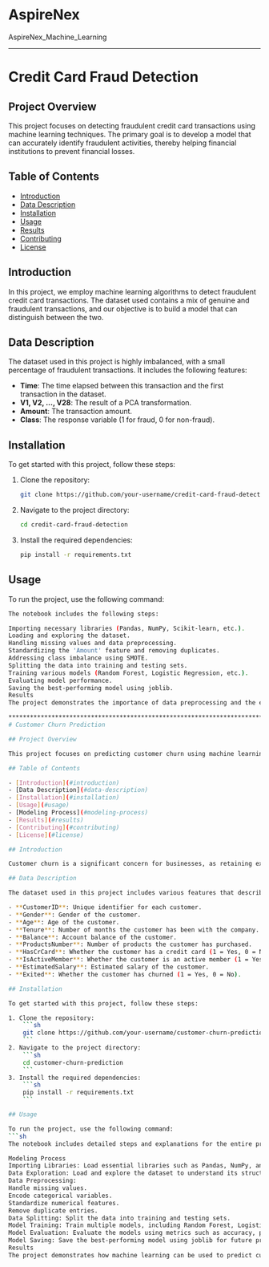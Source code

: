 # AspireNex
AspireNex_Machine_Learning

******************************************************************************************************
# Credit Card Fraud Detection

## Project Overview

This project focuses on detecting fraudulent credit card transactions using machine learning techniques. The primary goal is to develop a model that can accurately identify fraudulent activities, thereby helping financial institutions to prevent financial losses.

## Table of Contents

- [Introduction](#introduction)
- [Data Description](#data-description)
- [Installation](#installation)
- [Usage](#usage)
- [Results](#results)
- [Contributing](#contributing)
- [License](#license)

## Introduction

In this project, we employ machine learning algorithms to detect fraudulent credit card transactions. The dataset used contains a mix of genuine and fraudulent transactions, and our objective is to build a model that can distinguish between the two.

## Data Description

The dataset used in this project is highly imbalanced, with a small percentage of fraudulent transactions. It includes the following features:

- **Time**: The time elapsed between this transaction and the first transaction in the dataset.
- **V1, V2, ..., V28**: The result of a PCA transformation.
- **Amount**: The transaction amount.
- **Class**: The response variable (1 for fraud, 0 for non-fraud).

## Installation

To get started with this project, follow these steps:

1. Clone the repository:
    ```sh
    git clone https://github.com/your-username/credit-card-fraud-detection.git
    ```
2. Navigate to the project directory:
    ```sh
    cd credit-card-fraud-detection
    ```
3. Install the required dependencies:
    ```sh
    pip install -r requirements.txt
    ```

## Usage

To run the project, use the following command:
```sh
The notebook includes the following steps:

Importing necessary libraries (Pandas, NumPy, Scikit-learn, etc.).
Loading and exploring the dataset.
Handling missing values and data preprocessing.
Standardizing the 'Amount' feature and removing duplicates.
Addressing class imbalance using SMOTE.
Splitting the data into training and testing sets.
Training various models (Random Forest, Logistic Regression, etc.).
Evaluating model performance.
Saving the best-performing model using joblib.
Results
The project demonstrates the importance of data preprocessing and the effectiveness of machine learning in identifying fraudulent transactions. The best-performing model is saved and can be used for future predictions.

*********************************************************************************************************************************
# Customer Churn Prediction

## Project Overview

This project focuses on predicting customer churn using machine learning techniques. The goal is to build a model that can accurately identify customers who are likely to leave, enabling businesses to take proactive measures to retain them.

## Table of Contents

- [Introduction](#introduction)
- [Data Description](#data-description)
- [Installation](#installation)
- [Usage](#usage)
- [Modeling Process](#modeling-process)
- [Results](#results)
- [Contributing](#contributing)
- [License](#license)

## Introduction

Customer churn is a significant concern for businesses, as retaining existing customers is often more cost-effective than acquiring new ones. This project leverages machine learning to predict customer churn, providing valuable insights for developing retention strategies.

## Data Description

The dataset used in this project includes various features that describe customer behavior and demographics. Typical features might include:

- **CustomerID**: Unique identifier for each customer.
- **Gender**: Gender of the customer.
- **Age**: Age of the customer.
- **Tenure**: Number of months the customer has been with the company.
- **Balance**: Account balance of the customer.
- **ProductsNumber**: Number of products the customer has purchased.
- **HasCrCard**: Whether the customer has a credit card (1 = Yes, 0 = No).
- **IsActiveMember**: Whether the customer is an active member (1 = Yes, 0 = No).
- **EstimatedSalary**: Estimated salary of the customer.
- **Exited**: Whether the customer has churned (1 = Yes, 0 = No).

## Installation

To get started with this project, follow these steps:

1. Clone the repository:
    ```sh
    git clone https://github.com/your-username/customer-churn-prediction.git
    ```
2. Navigate to the project directory:
    ```sh
    cd customer-churn-prediction
    ```
3. Install the required dependencies:
    ```sh
    pip install -r requirements.txt
    ```

## Usage

To run the project, use the following command:
```sh
The notebook includes detailed steps and explanations for the entire process, from data loading to model evaluation.

Modeling Process
Importing Libraries: Load essential libraries such as Pandas, NumPy, and Scikit-learn.
Data Exploration: Load and explore the dataset to understand its structure and identify any missing values.
Data Preprocessing:
Handle missing values.
Encode categorical variables.
Standardize numerical features.
Remove duplicate entries.
Data Splitting: Split the data into training and testing sets.
Model Training: Train multiple models, including Random Forest, Logistic Regression, and Gradient Boosting.
Model Evaluation: Evaluate the models using metrics such as accuracy, precision, recall, and F1 score.
Model Saving: Save the best-performing model using joblib for future predictions.
Results
The project demonstrates how machine learning can be used to predict customer churn effectively. The best-performing model, saved using joblib, provides accurate predictions that can be used to develop customer retention strategies.


